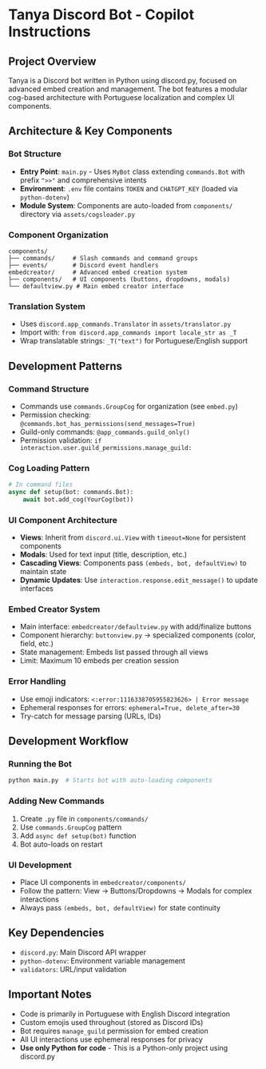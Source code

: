 # Tanya Discord Bot - Copilot Instructions

## Project Overview

Tanya is a Discord bot written in Python using discord.py, focused on advanced embed creation and management. The bot features a modular cog-based architecture with Portuguese localization and complex UI components.

## Architecture & Key Components

### Bot Structure

- **Entry Point**: `main.py` - Uses `MyBot` class extending `commands.Bot` with prefix `">>"` and comprehensive intents
- **Environment**: `.env` file contains `TOKEN` and `CHATGPT_KEY` (loaded via `python-dotenv`)
- **Module System**: Components are auto-loaded from `components/` directory via `assets/cogsloader.py`

### Component Organization

```
components/
├── commands/     # Slash commands and command groups
├── events/       # Discord event handlers
embedcreator/     # Advanced embed creation system
├── components/   # UI components (buttons, dropdowns, modals)
└── defaultview.py # Main embed creator interface
```

### Translation System

- Uses `discord.app_commands.Translator` in `assets/translator.py`
- Import with: `from discord.app_commands import locale_str as _T`
- Wrap translatable strings: `_T("text")` for Portuguese/English support

## Development Patterns

### Command Structure

- Commands use `commands.GroupCog` for organization (see `embed.py`)
- Permission checking: `@commands.bot_has_permissions(send_messages=True)`
- Guild-only commands: `@app_commands.guild_only()`
- Permission validation: `if interaction.user.guild_permissions.manage_guild:`

### Cog Loading Pattern

```python
# In command files
async def setup(bot: commands.Bot):
    await bot.add_cog(YourCog(bot))
```

### UI Component Architecture

- **Views**: Inherit from `discord.ui.View` with `timeout=None` for persistent components
- **Modals**: Used for text input (title, description, etc.)
- **Cascading Views**: Components pass `(embeds, bot, defaultView)` to maintain state
- **Dynamic Updates**: Use `interaction.response.edit_message()` to update interfaces

### Embed Creator System

- Main interface: `embedcreator/defaultview.py` with add/finalize buttons
- Component hierarchy: `buttonview.py` → specialized components (color, field, etc.)
- State management: Embeds list passed through all views
- Limit: Maximum 10 embeds per creation session

### Error Handling

- Use emoji indicators: `<:error:1116338705955823626> | Error message`
- Ephemeral responses for errors: `ephemeral=True, delete_after=30`
- Try-catch for message parsing (URLs, IDs)

## Development Workflow

### Running the Bot

```bash
python main.py  # Starts bot with auto-loading components
```

### Adding New Commands

1. Create `.py` file in `components/commands/`
2. Use `commands.GroupCog` pattern
3. Add `async def setup(bot)` function
4. Bot auto-loads on restart

### UI Development

- Place UI components in `embedcreator/components/`
- Follow the pattern: View → Buttons/Dropdowns → Modals for complex interactions
- Always pass `(embeds, bot, defaultView)` for state continuity

## Key Dependencies

- `discord.py`: Main Discord API wrapper
- `python-dotenv`: Environment variable management
- `validators`: URL/input validation

## Important Notes

- Code is primarily in Portuguese with English Discord integration
- Custom emojis used throughout (stored as Discord IDs)
- Bot requires `manage_guild` permission for embed creation
- All UI interactions use ephemeral responses for privacy
- **Use only Python for code** - This is a Python-only project using discord.py
